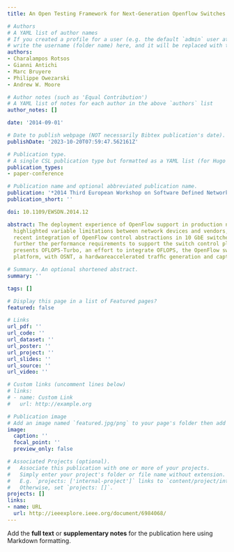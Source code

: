 ```yaml
---
title: An Open Testing Framework for Next-Generation Openflow Switches

# Authors
# A YAML list of author names
# If you created a profile for a user (e.g. the default `admin` user at `content/authors/admin/`), 
# write the username (folder name) here, and it will be replaced with their full name and linked to their profile.
authors:
- Charalampos Rotsos
- Gianni Antichi
- Marc Bruyere
- Philippe Owezarski
- Andrew W. Moore

# Author notes (such as 'Equal Contribution')
# A YAML list of notes for each author in the above `authors` list
author_notes: []

date: '2014-09-01'

# Date to publish webpage (NOT necessarily Bibtex publication's date).
publishDate: '2023-10-20T07:59:47.562161Z'

# Publication type.
# A single CSL publication type but formatted as a YAML list (for Hugo requirements).
publication_types:
- paper-conference

# Publication name and optional abbreviated publication name.
publication: '*2014 Third European Workshop on Software Defined Networks*'
publication_short: ''

doi: 10.1109/EWSDN.2014.12

abstract: The deployment experience of OpenFlow support in production networks has
  highlighted variable limitations between network devices and vendors, while the
  recent integration of OpenFlow control abstractions in 10 GbE switches, increases
  further the performance requirements to support the switch control plane. This paper
  presents OFLOPS-Turbo, an effort to integrate OFLOPS, the OpenFlow switch evaluation
  platform, with OSNT, a hardwareaccelerated trafﬁc generation and capture system.

# Summary. An optional shortened abstract.
summary: ''

tags: []

# Display this page in a list of Featured pages?
featured: false

# Links
url_pdf: ''
url_code: ''
url_dataset: ''
url_poster: ''
url_project: ''
url_slides: ''
url_source: ''
url_video: ''

# Custom links (uncomment lines below)
# links:
# - name: Custom Link
#   url: http://example.org

# Publication image
# Add an image named `featured.jpg/png` to your page's folder then add a caption below.
image:
  caption: ''
  focal_point: ''
  preview_only: false

# Associated Projects (optional).
#   Associate this publication with one or more of your projects.
#   Simply enter your project's folder or file name without extension.
#   E.g. `projects: ['internal-project']` links to `content/project/internal-project/index.md`.
#   Otherwise, set `projects: []`.
projects: []
links:
- name: URL
  url: http://ieeexplore.ieee.org/document/6984068/
---
```


Add the **full text** or **supplementary notes** for the publication here using Markdown formatting.

